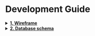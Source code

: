 # Development Guide

<details>
  <summary>
    <a href="javascript: void(0)"><strong>1. Wireframe</strong></a>
  </summary>

### Homefront

| ![The login page](/docs/imgs/homefront/homefront-login.png) | ![The user profile page](/docs/imgs/homefront/homefront-user-profile.png) |
| -- | -- |
| ![The home page](/docs/imgs/homefront/homefront-home.png) | ![The room detail page](/docs/imgs/homefront/homefront-detail-room.png) |
| -- | -- |
| ![The reservation page](/docs/imgs/homefront/homefront-reservation.png) |  |

### Merchant App

| ![The login screen](/docs/imgs/merchant_app/mobile-sign-in.png) | ![The signup screen](/docs/imgs/merchant_app/mobile-sign-up.png) |
| -- | -- |
| ![The forget password screen](/docs/imgs/merchant_app/mobile-forget.png) | ![The room listing screen](/docs/imgs/merchant_app/mobile-list-room.png) |
| -- | -- |
| ![The room detail screen](/docs/imgs/merchant_app/mobile-detail-room.png) | ![The create and update room screen](/docs/imgs/merchant_app/mobile-create-update-room.png) |

</details>

<details>
  <summary>
    <a href="javascript: void(0)"><strong>2. Database schema</strong></a>
  </summary>

The below database schema is designed by [dbdesigner](https://erd.dbdesigner.net/)

![Database schema](/docs/imgs/db-schema.png)
</details>

